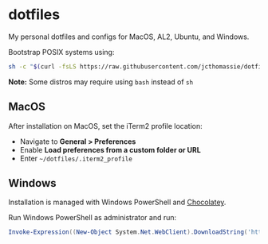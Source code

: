 # dotfiles

My personal dotfiles and configs for MacOS, AL2, Ubuntu, and Windows.

Bootstrap POSIX systems using:

```sh
sh -c "$(curl -fsLS https://raw.githubusercontent.com/jcthomassie/dotfiles/master/install.sh)"
```

**Note:** Some distros may require using `bash` instead of `sh`

## MacOS

After installation on MacOS, set the iTerm2 profile location:

- Navigate to **General > Preferences**
- Enable **Load preferences from a custom folder or URL**
- Enter `~/dotfiles/.iterm2_profile`

## Windows

Installation is managed with Windows PowerShell and [Chocolatey](https://docs.chocolatey.org/en-us/).

Run Windows PowerShell as administrator and run:

```powershell
Invoke-Expression((New-Object System.Net.WebClient).DownloadString('https://raw.githubusercontent.com/jcthomassie/dotfiles/windows/src/install.ps1'))
```
